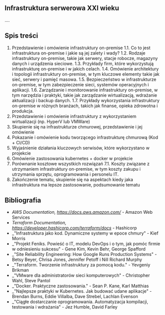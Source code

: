 ## Infrastruktura serwerowa XXI wieku

....

## Spis treści

  1. Przedstawienie i omówienie infrastruktury on-premise
    1.1. Co to jest infrastruktura on-premise i jakie są jej zalety i wady?
    1.2. Rodzaje infrastruktury on-premise, takie jak serwery, stacje robocze, magazyny danych i urządzenia sieciowe.
    1.3. Przykłady firm, które wykorzystują infrastrukturę on-premise i w jakich celach.
    1.4. Omówienie architektury i topologii infrastruktury on-premise, w tym kluczowe elementy takie jak sieć, serwery i pamięć masowa.
    1.5. Bezpieczeństwo w infrastrukturze on-premise, w tym zabezpieczenie sieci, systemów operacyjnych i aplikacji.
    1.6. Zarządzanie i monitorowanie infrastruktury on-premise, w tym narzędzia i praktyki, takie jak zarządzanie wirtualizacją, wdrażanie aktualizacji i backup     danych.
    1.7. Przykłady wykorzystania infrastruktury on-premise w różnych branżach, takich jak finanse, opieka zdrowotna i produkcja.
  2. Przedstawienie i omówienie infrastruktury z wykorzystaniem wirtualizacji (np. HyperV lub VMWare)
  3. Skupienie się na infrastrukturze chmurowej, przedstawienie i jej omówienie
  4. Pokazanie i omówienie kodu tworzącego infrastrukturę chmurową (Kod + CI/CD)
  5. Wyjaśnienie działania  kluczowych serwisów, które wykorzystano w projekcie
  6. Omówienie zastosowania kubernetes + docker w projekcie
  7. Porównanie kosztowe wszystkich rozwiązań
    7.1. Koszty związane z utrzymaniem infrastruktury on-premise, w tym koszty zakupu i utrzymania sprzętu, oprogramowania i personelu IT.
  8. Zakończenie tematu, skupienie się na aspektach kiedy jaka infrastruktura ma lepsze zastosowanie, podsumowanie tematu

## Bibliografia

* _AWS Documentation, https://docs.aws.amazon.com/_ - Amazon Web Services
* _Terraform Documentation, https://developer.hashicorp.com/terraform/docs_ - Hashicorp
* _"Infrastruktura jako kod. Dynamiczne systemy w epoce chmury" - Kief Morris
* _"Projekt Feniks. Powieść o IT, modelu DevOps i o tym, jak pomóc firmie w odniesieniu sukcesu" - Gene Kim, Kevin Behr, George Spafford
* _"Site Reliability Engineering: How Google Runs Production Systems" - Betsy Beyer, Chrisa Jones, Jennifer Petoff i Nill Richard Murphy
* _"Terraform. Tworzenie infrastruktury za pomocą kodu." - Yevgeniy Brikman
* _"VMware dla administratorów sieci komputerowych" - Christopher Wahl, Steve Pantol
* _"Docker. Praktyczne zastosowania." - Sean P. Kane, Karl Matthias
* _"Najlepsze praktyki w Kubernetes. Jak budować udane aplikacje" - Brendan Burns, Eddie Villalba, Dave Strebel, Lachlan Evenson
* _"Ciągłe dostarczanie oprogramowania. Automatyzacja kompilacji, testowania i wdrażania" - Jez Humble, David Farley

